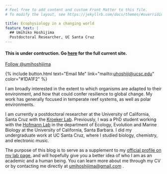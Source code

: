 ```yaml
---
# Feel free to add content and custom Front Matter to this file.
# To modify the layout, see https://jekyllrb.com/docs/themes/#overriding-theme-defaults

title: Ecophysiology in a changing world
feature_text: |
  ## Umihiko Hoshijima
  Postdoctoral Researcher, UC Santa Cruz
---
```


#### This is under contruction. Go [here](www.hoshijima.org) for the full current site. 


<a href="https://twitter.com/umihoshijima?ref_src=twsrc%5Etfw" class="twitter-follow-button" data-show-count="false">Follow @umihoshijima</a><script async src="https://platform.twitter.com/widgets.js" charset="utf-8"></script>

 {% include button.html text="Email Me" link="mailto:uhoshiji@ucsc.edu" color="#1DA1F2" %}

I am broadly interested in the extent to which organisms are adapted to their environment, and how that could confer resilience to global change. My work has generally focused in temperate reef systems, as well as polar environments.

I am currently a postdoctoral researcher at the University of California, Santa Cruz with the [Kroeker Lab](http://kristy-kroeker.squarespace.com/). Previously, I was a PhD student working with the [Hofmann Lab](http://www.hofmannlab.com/) in the department of Ecology, Evolution and Marine Biology at the University of California, Santa Barbara. I did my undergraduate work at UC Santa Cruz, where I studied biology, chemistry, and electronic music.


The purpose of this blog is to serve as a supplement to my [official profile on my lab page](http://kristy-kroeker.squarespace.com/people-1/), and will hopefully give you a better idea of who I am as an academic and a human being. You can learn more about me through my CV or by contacting me directly at <umihoshijima@gmail.com> .
